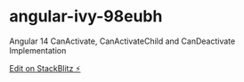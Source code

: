 # angular-ivy-98eubh

Angular 14 CanActivate, CanActivateChild and CanDeactivate Implementation

[Edit on StackBlitz ⚡️](https://stackblitz.com/edit/angular-ivy-98eubh)
